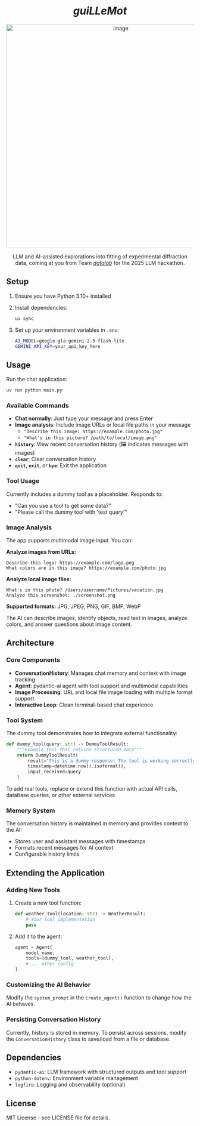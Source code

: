 <div align="center"> 

# *guiLLeMot*

<img width="600" alt="image" src="https://github.com/user-attachments/assets/f979aa22-6c39-4986-861b-53e37b486642" />

LLM and AI-assisted explorations into fitting of experimental diffraction data, coming at you from Team [*datalab*](https://github.com/datalab-org) for the 2025 LLM hackathon.

</div>

## Setup

1. Ensure you have Python 3.10+ installed
2. Install dependencies:
   ```bash
   uv sync
   ```

3. Set up your environment variables in `.env`:
   ```bash
   AI_MODEL=google-gla:gemini-2.5-flash-lite
   GEMINI_API_KEY=your_api_key_here
   ```

## Usage

Run the chat application:
```bash
uv run python main.py
```

### Available Commands

- **Chat normally**: Just type your message and press Enter
- **Image analysis**: Include image URLs or local file paths in your message
  - `"Describe this image: https://example.com/photo.jpg"`
  - `"What's in this picture? /path/to/local/image.png"`
- **`history`**: View recent conversation history (🖼️ indicates messages with images)
- **`clear`**: Clear conversation history
- **`quit`**, **`exit`**, or **`bye`**: Exit the application

### Tool Usage

Currently includes a dummy tool as a placeholder. Responds to:
- "Can you use a tool to get some data?"
- "Please call the dummy tool with 'test query'"

### Image Analysis

The app supports multimodal image input. You can:

**Analyze images from URLs:**
```
Describe this logo: https://example.com/logo.png
What colors are in this image? https://example.com/photo.jpg
```

**Analyze local image files:**
```
What's in this photo? /Users/username/Pictures/vacation.jpg
Analyze this screenshot: ./screenshot.png
```

**Supported formats:** JPG, JPEG, PNG, GIF, BMP, WebP

The AI can describe images, identify objects, read text in images, analyze colors, and answer questions about image content.

## Architecture

### Core Components

- **ConversationHistory**: Manages chat memory and context with image tracking
- **Agent**: pydantic-ai agent with tool support and multimodal capabilities
- **Image Processing**: URL and local file image loading with multiple format support
- **Interactive Loop**: Clean terminal-based chat experience

### Tool System

The dummy tool demonstrates how to integrate external functionality:

```python
def dummy_tool(query: str) -> DummyToolResult:
    """Example tool that returns structured data"""
    return DummyToolResult(
        result="This is a dummy response! The tool is working correctly.",
        timestamp=datetime.now().isoformat(),
        input_received=query
    )
```

To add real tools, replace or extend this function with actual API calls, database queries, or other external services.

### Memory System

The conversation history is maintained in memory and provides context to the AI:
- Stores user and assistant messages with timestamps
- Formats recent messages for AI context
- Configurable history limits

## Extending the Application

### Adding New Tools

1. Create a new tool function:
   ```python
   def weather_tool(location: str) -> WeatherResult:
       # Your tool implementation
       pass
   ```

2. Add it to the agent:
   ```python
   agent = Agent(
       model_name,
       tools=[dummy_tool, weather_tool],
       # ... other config
   )
   ```

### Customizing the AI Behavior

Modify the `system_prompt` in the `create_agent()` function to change how the AI behaves.

### Persisting Conversation History

Currently, history is stored in memory. To persist across sessions, modify the `ConversationHistory` class to save/load from a file or database.

## Dependencies

- `pydantic-ai`: LLM framework with structured outputs and tool support
- `python-dotenv`: Environment variable management
- `logfire`: Logging and observability (optional)

## License

MIT License - see LICENSE file for details.
